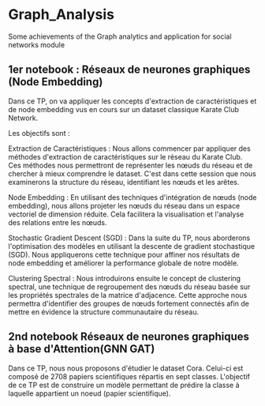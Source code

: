 # Graph_Analysis 
Some achievements of the Graph analytics and application for social networks module

## 1er notebook : Réseaux de neurones graphiques (Node Embedding)

Dans ce TP, on va appliquer les concepts d'extraction de caractéristiques et de node embedding vus en cours sur un dataset classique Karate Club Network.

Les objectifs sont :

Extraction de Caractéristiques : Nous allons commencer par appliquer des méthodes d'extraction de caractéristiques sur le réseau du Karate Club. Ces méthodes nous permettront de représenter les nœuds du réseau et de chercher à mieux comprendre le dataset. C'est dans cette session que nous examinerons la structure du réseau, identifiant les nœuds et les arêtes.

Node Embedding : En utilisant des techniques d'intégration de nœuds (node embedding), nous allons projeter les nœuds du réseau dans un espace vectoriel de dimension réduite. Cela facilitera la visualisation et l'analyse des relations entre les nœuds.

Stochastic Gradient Descent (SGD) : Dans la suite du TP, nous aborderons l'optimisation des modèles en utilisant la descente de gradient stochastique (SGD). Nous appliquerons cette technique pour affiner nos résultats de node embedding et améliorer la performance globale de notre modèle.

Clustering Spectral : Nous introduirons ensuite le concept de clustering spectral, une technique de regroupement des nœuds du réseau basée sur les propriétés spectrales de la matrice d'adjacence. Cette approche nous permettra d'identifier des groupes de nœuds fortement connectés afin de mettre en évidence la structure communautaire du réseau.

## 2nd notebook Réseaux de neurones graphiques à base d'Attention(GNN GAT)

Dans ce TP, nous nous proposons d'étudier le dataset Cora. Celui-ci est composé de 2708 papiers scientifiques répartis en sept classes. L'objectif de ce TP est de construire un modèle permettant de prédire la classe à laquelle appartient un noeud (papier scientifique).


